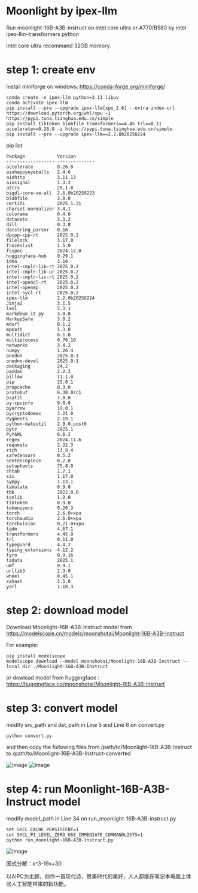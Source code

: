 # Moonlight by ipex-llm
Run moonlight-16B-A3B-instruct on intel core ultra or A770/B580 by intel ipex-llm-transformers python

intel core ultra recommand 32GB memory.

# step 1: create env

Install miniforge on windows: https://conda-forge.org/miniforge/

```
conda create -n ipex-llm python=3.11 libuv
conda activate ipex-llm
pip install --pre --upgrade ipex-llm[xpu_2.6] --extra-index-url https://download.pytorch.org/whl/xpu -i https://pypi.tuna.tsinghua.edu.cn/simple
pip install tiktoken blobfile transformers==4.45 trl==0.11 accelerate==0.26.0 -i https://pypi.tuna.tsinghua.edu.cn/simple
pip install --pre --upgrade ipex-llm==2.2.0b20250224
```

pip list
```
Package            Version
------------------ --------------
accelerate         0.26.0
aiohappyeyeballs   2.4.6
aiohttp            3.11.13
aiosignal          1.3.2
attrs              25.1.0
bigdl-core-xe-all  2.6.0b20250223
blobfile           3.0.0
certifi            2025.1.31
charset-normalizer 3.4.1
colorama           0.4.6
datasets           3.3.2
dill               0.3.8
docstring_parser   0.16
dpcpp-cpp-rt       2025.0.2
filelock           3.17.0
frozenlist         1.5.0
fsspec             2024.12.0
huggingface-hub    0.29.1
idna               3.10
intel-cmplr-lib-rt 2025.0.2
intel-cmplr-lib-ur 2025.0.2
intel-cmplr-lic-rt 2025.0.2
intel-opencl-rt    2025.0.2
intel-openmp       2025.0.2
intel-sycl-rt      2025.0.2
ipex-llm           2.2.0b20250224
Jinja2             3.1.5
lxml               5.3.1
markdown-it-py     3.0.0
MarkupSafe         3.0.2
mdurl              0.1.2
mpmath             1.3.0
multidict          6.1.0
multiprocess       0.70.16
networkx           3.4.2
numpy              1.26.4
onednn             2025.0.1
onednn-devel       2025.0.1
packaging          24.2
pandas             2.2.3
pillow             11.1.0
pip                25.0.1
propcache          0.3.0
protobuf           6.30.0rc1
psutil             7.0.0
py-cpuinfo         9.0.0
pyarrow            19.0.1
pycryptodomex      3.21.0
Pygments           2.19.1
python-dateutil    2.9.0.post0
pytz               2025.1
PyYAML             6.0.2
regex              2024.11.6
requests           2.32.3
rich               13.9.4
safetensors        0.5.2
sentencepiece      0.2.0
setuptools         75.8.0
shtab              1.7.1
six                1.17.0
sympy              1.13.1
tabulate           0.9.0
tbb                2022.0.0
tcmlib             1.2.0
tiktoken           0.9.0
tokenizers         0.20.3
torch              2.6.0+xpu
torchaudio         2.6.0+xpu
torchvision        0.21.0+xpu
tqdm               4.67.1
transformers       4.45.0
trl                0.11.0
typeguard          4.4.2
typing_extensions  4.12.2
tyro               0.9.16
tzdata             2025.1
umf                0.9.1
urllib3            2.3.0
wheel              0.45.1
xxhash             3.5.0
yarl               1.18.3
```

# step 2: download model

Download Moonlight-16B-A3B-Instruct model from https://modelscope.cn/models/moonshotai/Moonlight-16B-A3B-Instruct

For example:
```
pip install modelscope
modelscope download --model moonshotai/Moonlight-16B-A3B-Instruct --local_dir ./Moonlight-16B-A3B-Instruct
```
or dowload model from huggingface : https://huggingface.co/moonshotai/Moonlight-16B-A3B-Instruct

# step 3: convert model

modify src_path and dst_path in Line 5 and Line 6 on convert.py

```
python convert.py
```

and then copy the following files from /path/to/Moonlight-16B-A3B-Instruct to /path/to/Moonlight-16B-A3B-Instruct-converted

![image](https://github.com/user-attachments/assets/11973b63-c708-47d0-8bcb-bc0f30eae0eb)
![image](https://github.com/user-attachments/assets/6d007d5a-15b9-4701-bc88-c8a29663178d)


# step 4: run Moonlight-16B-A3B-Instruct model

modify model_path in Line 34 on run_moonlight-16B-A3B-instruct.py

```
set SYCL_CACHE_PERSISTENT=1 
set SYCL_PI_LEVEL_ZERO_USE_IMMEDIATE_COMMANDLISTS=1 
python run_moonlight-16B-A3B-instruct.py
```
![image](https://github.com/user-attachments/assets/ed54cd46-8b00-4d90-85df-d3362c0d9dcf)

因式分解：x^3-19x+30

以AIPC为主题，创作一首现代诗，赞美时代的美好，人人都能在笔记本电脑上体验人工智能带来的新功能。
